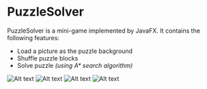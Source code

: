 # PuzzleSolver

PuzzleSolver is a mini-game implemented by JavaFX. It contains the following features:

- Load a picture as the puzzle background
- Shuffle puzzle blocks
- Solve puzzle *(using A\* search algorithm)*

![Alt text](https://github.com/lyming90/PuzzleSolver/blob/master/demo/Demo_1.png)
![Alt text](https://github.com/lyming90/PuzzleSolver/blob/master/demo/Demo_2.png)
![Alt text](https://github.com/lyming90/PuzzleSolver/blob/master/demo/Demo_3.png)
![Alt text](https://github.com/lyming90/PuzzleSolver/blob/master/demo/Demo_4.png)

